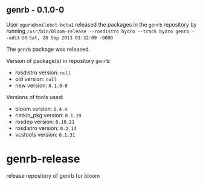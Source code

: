 ## genrb - 0.1.0-0

User `ogura@smilebot-beta1` released the packages in the `genrb` repository by running `/usr/bin/bloom-release --rosdistro hydro --track hydro genrb --edit` on `Sat, 28 Sep 2013 01:32:09 -0000`

The `genrb` package was released.

Version of package(s) in repository `genrb`:
- rosdistro version: `null`
- old version: `null`
- new version: `0.1.0-0`

Versions of tools used:
- bloom version: `0.4.4`
- catkin_pkg version: `0.1.19`
- rosdep version: `0.10.21`
- rosdistro version: `0.2.14`
- vcstools version: `0.1.31`


genrb-release
=============

release repository of genrb for bloom
